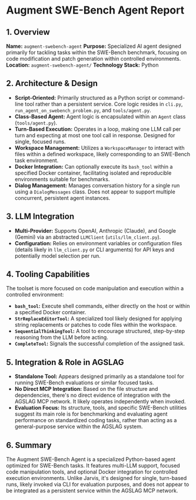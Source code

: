 # Augment SWE-Bench Agent Report

## 1. Overview

**Name:** `augment-swebench-agent`
**Purpose:** Specialized AI agent designed primarily for tackling tasks within the SWE-Bench benchmark, focusing on code modification and patch generation within controlled environments.
**Location:** `augment-swebench-agent/`
**Technology Stack:** Python

## 2. Architecture & Design

*   **Script-Oriented:** Primarily structured as a Python script or command-line tool rather than a persistent service. Core logic resides in `cli.py`, `run_agent_on_swebench_problem.py`, and `tools/agent.py`.
*   **Class-Based Agent:** Agent logic is encapsulated within an `Agent` class (`tools/agent.py`).
*   **Turn-Based Execution:** Operates in a loop, making one LLM call per turn and expecting at most one tool call in response. Designed for single, focused runs.
*   **Workspace Management:** Utilizes a `WorkspaceManager` to interact with files within a defined workspace, likely corresponding to an SWE-Bench task environment.
*   **Docker Integration:** Can optionally execute its `bash_tool` within a specified Docker container, facilitating isolated and reproducible environments suitable for benchmarks.
*   **Dialog Management:** Manages conversation history for a single run using a `DialogMessages` class. Does not appear to support multiple concurrent, persistent agent instances.

## 3. LLM Integration

*   **Multi-Provider:** Supports OpenAI, Anthropic (Claude), and Google (Gemini) via an abstracted `LLMClient` (`utils/llm_client.py`).
*   **Configuration:** Relies on environment variables or configuration files (details likely in `llm_client.py` or CLI arguments) for API keys and potentially model selection per run.

## 4. Tooling Capabilities

The toolset is more focused on code manipulation and execution within a controlled environment:

*   **`bash_tool`:** Execute shell commands, either directly on the host or within a specified Docker container.
*   **`StrReplaceEditorTool`:** A specialized tool likely designed for applying string replacements or patches to code files within the workspace.
*   **`SequentialThinkingTool`:** A tool to encourage structured, step-by-step reasoning from the LLM before acting.
*   **`CompleteTool`:** Signals the successful completion of the assigned task.

## 5. Integration & Role in AGSLAG

*   **Standalone Tool:** Appears designed primarily as a standalone tool for running SWE-Bench evaluations or similar focused tasks.
*   **No Direct MCP Integration:** Based on the file structure and dependencies, there's no direct evidence of integration with the AGSLAG MCP network. It likely operates independently when invoked.
*   **Evaluation Focus:** Its structure, tools, and specific SWE-Bench utilities suggest its main role is for benchmarking and evaluating agent performance on standardized coding tasks, rather than acting as a general-purpose service within the AGSLAG system.

## 6. Summary

The Augment SWE-Bench Agent is a specialized Python-based agent optimized for SWE-Bench tasks. It features multi-LLM support, focused code manipulation tools, and optional Docker integration for controlled execution environments. Unlike Jarvis, it's designed for single, turn-based runs, likely invoked via CLI for evaluation purposes, and does not appear to be integrated as a persistent service within the AGSLAG MCP network.